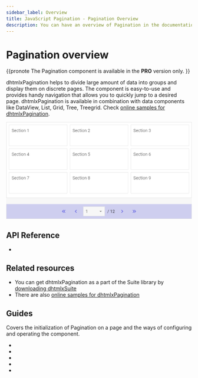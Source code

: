 ```yaml
---
sidebar_label: Overview
title: JavaScript Pagination - Pagination Overview 
description: You can have an overview of Pagination in the documentation of the DHTMLX JavaScript UI library. Browse developer guides and API reference, try out code examples and live demos, and download a free 30-day evaluation version of DHTMLX Suite 7.
---
```


# Pagination overview

{{pronote
The Pagination component is available in the **PRO** version only.
}}

dhtmlxPagination helps to divide large amount of data into groups and display them on discrete pages. 
The component is easy-to-use and provides handy navigation that allows you to quickly jump to a desired page. dhtmlxPagination is available in combination with data components like DataView, List, Grid, Tree, Treegrid. Check [online samples for dhtmlxPagination](https://snippet.dhtmlx.com/all?text=%23pagination).

![](../assets/pagination/init.png)

## API Reference

- [](pagination/api/api_overview.md)

## Related resources

- You can get dhtmlxPagination as a part of the Suite library by [downloading dhtmlxSuite](https://dhtmlx.com/docs/products/dhtmlxSuite/download.shtml)
- There are also [online samples for dhtmlxPagination](https://snippet.dhtmlx.com/all?text=%23pagination)  

## Guides

Covers the initialization of Pagination on a page and the ways of configuring and operating the component.

- [](pagination/init.md)
- [](pagination/configuration.md)
- [](pagination/usage.md)
- [](pagination/customization.md)
- [](pagination/handling_events.md)
